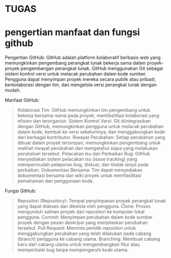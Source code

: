 # TUGAS

# pengertian manfaat dan fungsi github

Pengertian GitHub:
GitHub adalah platform kolaboratif berbasis web yang memungkinkan pengembang perangkat lunak bekerja sama dalam proyek-proyek pengembangan perangkat lunak. 
GitHub menggunakan Git sebagai sistem kontrol versi untuk melacak perubahan dalam kode sumber. Pengguna dapat menyimpan proyek mereka secara publik atau pribadi, berkolaborasi dengan tim,
dan mengelola versi perangkat lunak dengan mudah.

Manfaat GitHub:
> Kolaborasi Tim: GitHub memungkinkan tim pengembang untuk bekerja bersama-sama pada proyek, memfasilitasi kolaborasi yang efisien dan terorganisir.
> Sistem Kontrol Versi: Git diintegrasikan dengan GitHub, memungkinkan pengguna untuk melacak perubahan dalam kode, kembali ke versi sebelumnya, dan menggabungkan kode dari berbagai kontributor.
> Riwayat Perubahan: Setiap perubahan yang dibuat dalam proyek tersimpan, memungkinkan pengembang untuk melihat riwayat perubahan dan mengetahui siapa yang melakukan perubahan tersebut.
> Pelacakan Isu dan Perbaikan Bug: GitHub menyediakan sistem pelacakan isu (issue tracking) yang mempermudah pelaporan bug, diskusi, dan tindak lanjut pada perbaikan.
> Dokumentasi Bersama: Tim dapat menyediakan dokumentasi bersama dan wiki proyek untuk memfasilitasi pemahaman dan penggunaan kode.

Fungsi GitHub:
> Repositori (Repository): Tempat penyimpanan proyek perangkat lunak yang dapat diakses dan dikelola oleh pengguna.
> Clone: Proses mengunduh salinan proyek dari repositori ke komputer lokal pengguna.
> Commit: Menyimpan perubahan dalam kode sumber proyek dengan pesan deskripsi yang menjelaskan perubahan tersebut.
> Pull Request: Meminta pemilik repositori untuk menggabungkan perubahan yang telah dilakukan pada cabang (branch) pengguna ke cabang utama.
> Branching: Membuat cabang baru dari cabang utama untuk mengembangkan fitur atau memperbaiki bug tanpa mempengaruhi kode utama.
